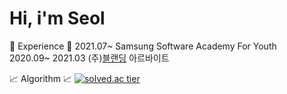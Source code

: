 
# Hi, i'm Seol

:rocket: Experience :rocket: 
2021.07~ Samsung Software Academy For Youth<br>
2020.09~ 2021.03 (주)[블랜딩](http://blending-developer.com/) 아르바이트<br>


:chart_with_upwards_trend: Algorithm :chart_with_upwards_trend:
[![solved.ac tier](http://mazassumnida.wtf/api/generate_badge?boj=computer98400)](https://solved.ac/computer98400)
